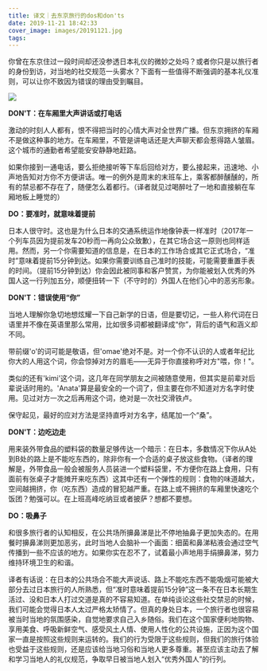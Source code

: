 ```yaml
---
title: 译文｜去东京旅行的dos和don'ts
date: 2019-11-21 18:42:33
cover_image: images/20191121.jpg
tags:
---
```

你曾在东京住过一段时间却还没参透日本礼仪的微妙之处吗？或者你只是以旅行者的身份到访，对当地的社交规范一头雾水？下面有一些值得不断强调的基本礼仪准则，可以让你不致因为错误的理由受到瞩目。

<image src='/images/20191121.jpg' class='img-fluid' />
  
**DON'T：在车厢里大声讲话或打电话**

激动的时刻人人都有，恨不得把当时的心情大声对全世界广播。但东京拥挤的车厢不是做这种事的地方。在车厢里，不管是讲电话还是大声聊天都会惹得路人皱眉。这个城市的通勤者希望能安安静静地赶路。

如果你接到一通电话，要么拒绝接听等下车后回给对方，要么接起来，迅速地、小声地告知对方你不方便讲话。唯一的例外是周末的末班车上，乘客都醉醺醺的，所有的禁忌都不存在了，随便怎么着都行。（译者就见过喝醉吐了一地和直接躺在车厢地板上睡觉的）

**DO：要准时，就意味着提前**

日本人很守时。这也是为什么日本的交通系统运作地像钟表一样准时（2017年一个列车员因为提前发车20秒而一再向公众致歉），在其它场合这一原则也同样适用。然而，另一个你需要知道的信息是，在日本的工作场合或其它正式场合，“准时”意味着提前15分钟到达。如果你需要训练自己准时的技能，可能需要重置手表的时间。（提前15分钟到达）你会因此被同事和客户赞赏，为你能被划入优秀的外国人这一行列加五分，顺便扭转一下（不守时的）外国人在他们心中的恶劣形象。

**DON'T：错误使用“你”**

当地人理解你急切地想炫耀一下自己新学的日语，但是要切记，一些人称代词在日语里并不像在英语里那么常用，比如很多词都被翻译成“你”，背后的语气和涵义却不同。

带前缀'o'的词可能是敬语，但'omae'绝对不是。对一个你不认识的人或者年纪比你大的人用这个词，你会惊掉对方的眉毛——无异于你直接称呼对方"喂，你！"。

类似的还有'kimi'这个词，这几年在同学朋友之间被随意使用，但其实是前辈对后辈说话时用的。'Anata'算是最安全的一个词了，但主要在你不知道对方名字时使用。见过对方一次之后再用这个词，绝对是一次社交滑铁卢。

保守起见，最好的应对方法是坚持直呼对方名字，结尾加一个“桑”。

**DON'T：边吃边走**

用来装外带食品的塑料袋的数量足够传达一个暗示：在日本，多数情况下你从A处到B处的路上是不能吃东西的，除非你有一个合适的桌子放这些食物。（译者的理解是，外带食品一般会被服务人员装进一个塑料袋里，不方便你在路上食用，只有面前有张桌子才能摊开来吃东西）这其中还有一个弹性的规则：食物的味道越大，空间越拥挤，你（吃东西）造成的冒犯越严重。在路上或不拥挤的车厢里快速吃个饭团？勉强可以。在上班高峰吃纳豆或者披萨？想都不要想。 

**DO：吸鼻子**

和很多旅行者的认知相反，在公共场所擤鼻涕是比不停地抽鼻子更加失态的。在用餐时擤鼻涕则更加恶劣，此时当地人会脑补一个画面：细菌和鼻涕粘液会通过空气传播到一些不应该的地方。如果你实在忍不了，试着最小声地用手绢擤鼻涕，努力维持环境卫生的和谐。


译者有话说：在日本的公共场合不能大声说话、路上不能吃东西不能吸烟可能被大部分去过日本旅行的人所熟悉，但“准时意味着提前15分钟”这一条不在日本长期生活过、没和日本人打过交道是真的不容易知道。在单纯谈论这些社交禁忌的时候，我们可能会觉得日本人太过严格太矫情了。但真的身处日本，一个旅行者也很容易被当时当地的氛围感染，自觉地要求自己入乡随俗。我们在这个国家便利地购物、享用美食、呼吸新鲜空气、感受风土人情、使用人性化的公共设施，正因为这个国家一直是按照这些规则来运转的。我们的行为受限于这些规则，但我们的旅行体验也受益于这些规则，还是应该给当地习俗和当地人更多尊重。甚至应该主动去了解和学习当地人的礼仪规范，争取早日被当地人划入“优秀外国人”的行列。